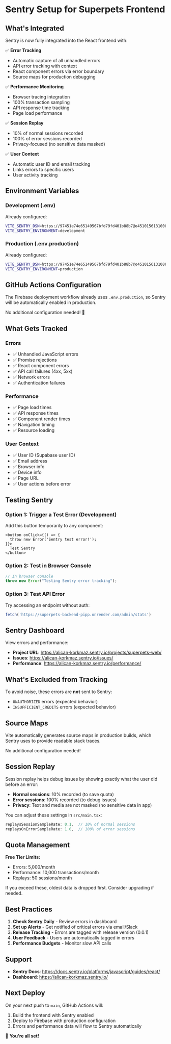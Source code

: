 # Sentry Setup for Superpets Frontend

## What's Integrated

Sentry is now fully integrated into the React frontend with:

✅ **Error Tracking**
- Automatic capture of all unhandled errors
- API error tracking with context
- React component errors via error boundary
- Source maps for production debugging

✅ **Performance Monitoring**
- Browser tracing integration
- 100% transaction sampling
- API response time tracking
- Page load performance

✅ **Session Replay**
- 10% of normal sessions recorded
- 100% of error sessions recorded
- Privacy-focused (no sensitive data masked)

✅ **User Context**
- Automatic user ID and email tracking
- Links errors to specific users
- User activity tracking

## Environment Variables

### Development (.env)
Already configured:
```bash
VITE_SENTRY_DSN=https://97451e74e65149567bfd79fd401b88b7@o4510156131008512.ingest.de.sentry.io/4510156145098832
VITE_SENTRY_ENVIRONMENT=development
```

### Production (.env.production)
Already configured:
```bash
VITE_SENTRY_DSN=https://97451e74e65149567bfd79fd401b88b7@o4510156131008512.ingest.de.sentry.io/4510156145098832
VITE_SENTRY_ENVIRONMENT=production
```

## GitHub Actions Configuration

The Firebase deployment workflow already uses `.env.production`, so Sentry will be automatically enabled in production.

No additional configuration needed! 🎉

## What Gets Tracked

### Errors
- ✅ Unhandled JavaScript errors
- ✅ Promise rejections
- ✅ React component errors
- ✅ API call failures (4xx, 5xx)
- ✅ Network errors
- ✅ Authentication failures

### Performance
- ✅ Page load times
- ✅ API response times
- ✅ Component render times
- ✅ Navigation timing
- ✅ Resource loading

### User Context
- ✅ User ID (Supabase user ID)
- ✅ Email address
- ✅ Browser info
- ✅ Device info
- ✅ Page URL
- ✅ User actions before error

## Testing Sentry

### Option 1: Trigger a Test Error (Development)
Add this button temporarily to any component:

```tsx
<button onClick={() => {
  throw new Error('Sentry test error!');
}}>
  Test Sentry
</button>
```

### Option 2: Test in Browser Console
```javascript
// In browser console
throw new Error("Testing Sentry error tracking");
```

### Option 3: Test API Error
Try accessing an endpoint without auth:
```javascript
fetch('https://superpets-backend-pipp.onrender.com/admin/stats')
```

## Sentry Dashboard

View errors and performance:
- **Project URL**: https://alican-korkmaz.sentry.io/projects/superpets-web/
- **Issues**: https://alican-korkmaz.sentry.io/issues/
- **Performance**: https://alican-korkmaz.sentry.io/performance/

## What's Excluded from Tracking

To avoid noise, these errors are **not** sent to Sentry:
- `UNAUTHORIZED` errors (expected behavior)
- `INSUFFICIENT_CREDITS` errors (expected behavior)

## Source Maps

Vite automatically generates source maps in production builds, which Sentry uses to provide readable stack traces.

No additional configuration needed!

## Session Replay

Session replay helps debug issues by showing exactly what the user did before an error:

- **Normal sessions**: 10% recorded (to save quota)
- **Error sessions**: 100% recorded (to debug issues)
- **Privacy**: Text and media are not masked (no sensitive data in app)

You can adjust these settings in `src/main.tsx`:
```typescript
replaysSessionSampleRate: 0.1,  // 10% of normal sessions
replaysOnErrorSampleRate: 1.0,  // 100% of error sessions
```

## Quota Management

**Free Tier Limits:**
- Errors: 5,000/month
- Performance: 10,000 transactions/month
- Replays: 50 sessions/month

If you exceed these, oldest data is dropped first. Consider upgrading if needed.

## Best Practices

1. **Check Sentry Daily** - Review errors in dashboard
2. **Set up Alerts** - Get notified of critical errors via email/Slack
3. **Release Tracking** - Errors are tagged with release version (0.0.1)
4. **User Feedback** - Users are automatically tagged in errors
5. **Performance Budgets** - Monitor slow API calls

## Support

- **Sentry Docs**: https://docs.sentry.io/platforms/javascript/guides/react/
- **Dashboard**: https://alican-korkmaz.sentry.io/

## Next Deploy

On your next push to `main`, GitHub Actions will:
1. Build the frontend with Sentry enabled
2. Deploy to Firebase with production configuration
3. Errors and performance data will flow to Sentry automatically

🎉 **You're all set!**
